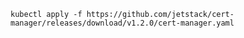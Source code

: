 `kubectl apply -f https://github.com/jetstack/cert-manager/releases/download/v1.2.0/cert-manager.yaml`
